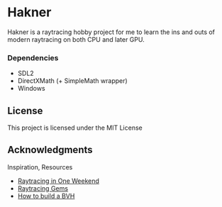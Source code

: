 # Hakner

Hakner is a raytracing hobby project for me to learn the ins and outs of modern raytracing on both CPU and later GPU.

### Dependencies
* SDL2
* DirectXMath (+ SimpleMath wrapper)
* Windows

## License

This project is licensed under the MIT License

## Acknowledgments

Inspiration, Resources
* [Raytracing in One Weekend](https://raytracing.github.io/)
* [Raytracing Gems](https://www.realtimerendering.com/raytracinggems/)
* [How to build a BVH](https://jacco.ompf2.com/2022/04/13/how-to-build-a-bvh-part-1-basics/)
